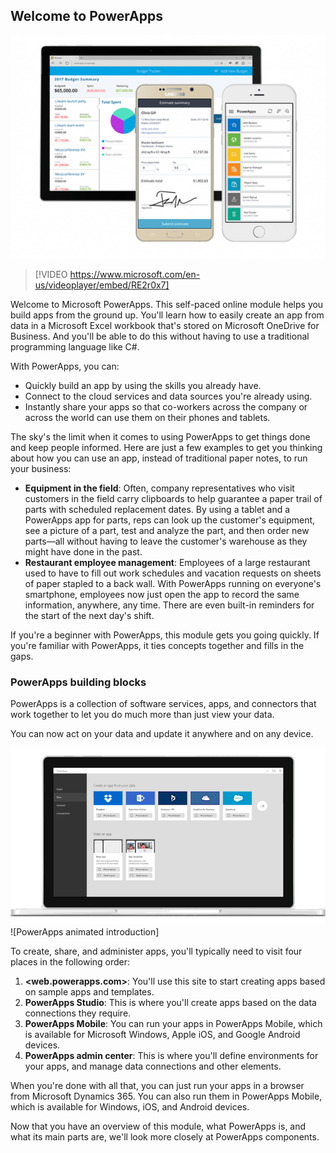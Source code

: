 ## Welcome to PowerApps

![Welcome to PowerApps](../media/powerapps-mobile.png)

> [!VIDEO https://www.microsoft.com/en-us/videoplayer/embed/RE2r0x7]

Welcome to Microsoft PowerApps. This self-paced online module helps you build apps from the ground up. You'll learn how to easily create an app from data in a Microsoft Excel workbook that's stored on Microsoft OneDrive for Business. And you'll be able to do this without having to use a traditional programming language like C#.

With PowerApps, you can:

- Quickly build an app by using the skills you already have. 
- Connect to the cloud services and data sources you're already using.
- Instantly share your apps so that co-workers across the company or across the world can use them on their phones and tablets.

The sky's the limit when it comes to using PowerApps to get things done and keep people informed. Here are just a few examples to get you thinking about how you can use an app, instead of traditional paper notes, to run your business:

- **Equipment in the field**: Often, company representatives who visit customers in the field carry clipboards to help guarantee a paper trail of parts with scheduled replacement dates. By using a tablet and a PowerApps app for parts, reps can look up the customer's equipment, see a picture of a part, test and analyze the part, and then order new parts—all without having to leave the customer's warehouse as they might have done in the past.
- **Restaurant employee management**: Employees of a large restaurant used to have to fill out work schedules and vacation requests on sheets of paper stapled to a back wall. With PowerApps running on everyone's smartphone, employees now just open the app to record the same information, anywhere, any time. There are even built-in reminders for the start of the next day's shift.

If you're a beginner with PowerApps, this module gets you going quickly. If you're familiar with PowerApps, it ties concepts together and fills in the gaps.

### PowerApps building blocks
PowerApps is a collection of software services, apps, and connectors that work together to let you do much more than just view your data.

You can now act on your data and update it anywhere and on any device.

![Welcome to PowerApps](../media/powerapps-intro.gif)
![PowerApps animated introduction]

To create, share, and administer apps, you'll typically need to visit four places in the following order:

1. **<web.powerapps.com>**: You'll use this site to start creating apps based on sample apps and templates.
1. **PowerApps Studio**: This is where you'll create apps based on the data connections they require.
1. **PowerApps Mobile**: You can run your apps in PowerApps Mobile, which is available for Microsoft Windows, Apple iOS, and Google Android devices.
1.  **PowerApps admin center**: This is where you'll define environments for your apps, and manage data connections and other elements. 

When you're done with all that, you can just run your apps in a browser from Microsoft Dynamics 365. You can also run them in PowerApps Mobile, which is available for Windows, iOS, and Android devices.

Now that you have an overview of this module, what PowerApps is, and what its main parts are, we'll look more closely at PowerApps components.